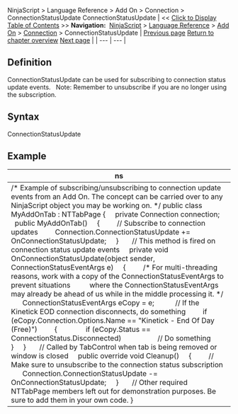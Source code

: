 ﻿
NinjaScript \> Language Reference \> Add On \> Connection \> ConnectionStatusUpdate
ConnectionStatusUpdate
| \<\< [Click to Display Table of Contents](connectionstatusupdate.md) \>\> **Navigation:**     [NinjaScript](ninjascript-1.md) \> [Language Reference](language_reference_wip-1.md) \> [Add On](add_on-1.md) \> [Connection](connection_class-1.md) \> ConnectionStatusUpdate | [Previous page](connect-1.md) [Return to chapter overview](connection_class-1.md) [Next page](disconnect-1.md) |
| --- | --- |
## Definition
ConnectionStatusUpdate can be used for subscribing to connection status update events.
 
Note: Remember to unsubscribe if you are no longer using the subscription.
 
## Syntax
ConnectionStatusUpdate

## Example
| ns |
| --- |
| /\* Example of subscribing/unsubscribing to connection update events from an Add On. The concept can be carried over to any NinjaScript object you may be working on. \*/ public class MyAddOnTab : NTTabPage {      private Connection connection;      public MyAddOnTab()      {          // Subscribe to connection updates          Connection.ConnectionStatusUpdate \+\= OnConnectionStatusUpdate;      }        // This method is fired on connection status update events      private void OnConnectionStatusUpdate(object sender, ConnectionStatusEventArgs e)      {          /\* For multi\-threading reasons, work with a copy of the ConnectionStatusEventArgs to prevent situations           where the ConnectionStatusEventArgs may already be ahead of us while in the middle processing it. \*/          ConnectionStatusEventArgs eCopy \= e;            // If the Kinetick EOD connection disconnects, do something          if (eCopy.Connection.Options.Name \=\= "Kinetick \- End Of Day (Free)")          {                if (eCopy.Status \=\= ConnectionStatus.Disconnected)                    // Do something          }      }        // Called by TabControl when tab is being removed or window is closed      public override void Cleanup()      {          // Make sure to unsubscribe to the connection status subscription          Connection.ConnectionStatusUpdate \-\= OnConnectionStatusUpdate;      }        // Other required NTTabPage members left out for demonstration purposes. Be sure to add them in your own code. } |

